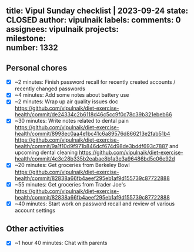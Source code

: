 title:	Vipul Sunday checklist | 2023-09-24
state:	CLOSED
author:	vipulnaik
labels:	
comments:	0
assignees:	vipulnaik
projects:	
milestone:	
number:	1332
--
## Personal chores

- [x] ~2 minutes: Finish password recall for recently created accounts / recently changed passwords
- [x] ~4 minutes: Add some notes about battery use
- [x] ~2 minutes: Wrap up air quality issues doc https://github.com/vipulnaik/diet-exercise-health/commit/de24334c2b6118d46c5cc9f0c78c39b321ebeb66
- [x] ~30 minutes: Write notes related to dental pain https://github.com/vipulnaik/diet-exercise-health/commit/8998ec0aa4e1bc41c6a89576d866213e2fab51b4 https://github.com/vipulnaik/diet-exercise-health/commit/9a1f10d9f971b846dcf674d98de3bddf693c7887 and upcoming dental cleaning https://github.com/vipulnaik/diet-exercise-health/commit/4c3c28b335b2eabae8b1a3e3a96486bd5c06e92d
- [x] ~20 minutes: Get groceries from Berkeley Bowl https://github.com/vipulnaik/diet-exercise-health/commit/82838a66fb4aeef295eb1af9d155739c87722888
- [x] ~55 minutes: Get groceries from Trader Joe's https://github.com/vipulnaik/diet-exercise-health/commit/82838a66fb4aeef295eb1af9d155739c87722888
- [x] ~40 minutes: Start work on password recall and review of various account settings

## Other activities

- [x] ~1 hour 40 minutes: Chat with parents
